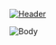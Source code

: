 [![Header](https://github.com/KonstantinOkhlynin/RegExp/blob/master/Image/readmegithubregexphead.gif)](https://konstantinokhlynin.github.io/RegExp/)

![Body](https://github.com/KonstantinOkhlynin/RegExp/blob/master/Image/regexpbody.png)




